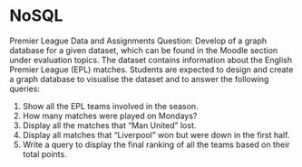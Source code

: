 # NoSQL
Premier League Data and Assignments
Question:
Develop of a graph database for a given dataset, which can be found in the Moodle section under
evaluation topics. The dataset contains information about the English Premier League (EPL)
matches. Students are expected to design and create a graph database to visualise the dataset and
to answer the following queries:
1) Show all the EPL teams involved in the season.
2) How many matches were played on Mondays?
3) Display all the matches that “Man United” lost.
4) Display all matches that “Liverpool” won but were down in the first half.
5) Write a query to display the final ranking of all the teams based on their total points. 
